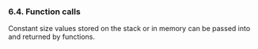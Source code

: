 ### 6.4. Function calls

Constant size values stored on the stack or in memory can be passed into and returned by functions.
